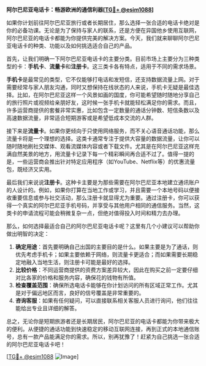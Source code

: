 **阿尔巴尼亚电话卡：畅游欧洲的通信利器[[TG💪+ @esim1088](https://t.me/s/esim1088)]**

如果你计划前往阿尔巴尼亚旅行或者长期居住，那么选择一张合适的电话卡绝对是你的必备功课。无论是为了保持与家人的联系，还是方便在异国他乡使用互联网，阿尔巴尼亚的电话卡都能为你提供完美的解决方案。今天，我们就来聊聊阿尔巴尼亚电话卡的种类、功能以及如何挑选适合自己的产品。

首先，让我们明确一下阿尔巴尼亚电话卡的主要分类。目前市场上主要分为三种类型的卡：**手机卡**、**流量卡**和**注册卡**。这三类卡各有特点，适用于不同的需求场景。

**手机卡**是最常见的类型，它不仅能够打电话和发短信，还支持数据流量上网。对于需要经常与家人朋友沟通，同时又想保持在线状态的人来说，手机卡无疑是最佳选择。比如，在阿尔巴尼亚这样一个风景如画的国度，你可能希望随时随地分享自己的旅行照片或视频给亲朋好友，这时候一张手机卡就能轻松满足你的需求。而且，许多运营商提供的套餐非常实惠，比如包含一定数量的通话分钟数、短信条数以及高速数据流量，非常适合短期游客或是希望低成本交流的人群。

接下来是**流量卡**。如果你更倾向于只使用网络服务，而不关心语音通话功能，那么流量卡将是一个理想的选择。这类卡通常专注于提供大容量的数据流量，让你可以随时随地刷社交媒体、观看流媒体内容或者下载文件。尤其是在阿尔巴尼亚这样充满自然美景的地方，用流量卡记录下每一个精彩瞬间再合适不过了。值得一提的是，一些运营商会推出针对特定应用程序（如YouTube、Netflix等）的优惠流量包，既经济又实用。

最后我们来说说**注册卡**。这种卡主要是为那些需要在阿尔巴尼亚本地建立通讯账户的人设计的。例如，如果你打算在当地工作或学习，并且需要一个本地号码以便接收重要信息或参与社交活动，那么注册卡就显得尤为重要。通过注册卡，你可以获得一个真实的阿尔巴尼亚手机号码，并享受与其他用户相同的通信服务。当然，这类卡的申请流程可能会稍微复杂一点，但绝对值得投入时间和精力去办理。

那么，如何选择最适合自己的阿尔巴尼亚电话卡呢？这里有几个小建议可以帮助你做出明智的决定：

1. **确定用途**：首先要明确自己出国的主要目的是什么。如果主要是为了通话，则优先考虑手机卡；如果主要依赖于网络，则流量卡更适合；而如果需要长期稳定地融入当地生活，则注册卡可能是最好的选择。
2. **比较价格**：不同运营商提供的资费方案差异较大，因此在购买之前一定要仔细对比各家的价格和服务内容，确保花的钱物有所值。
3. **检查覆盖范围**：确保所选电话卡能够在你计划访问的所有区域正常工作。尤其是对于偏远地区而言，良好的信号覆盖是非常重要的。
4. **咨询客服**：如果有任何疑问，可以直接联系相关客服人员进行询问，他们往往能给出专业且详细的解答。

总之，无论你是短期旅游者还是长期居民，阿尔巴尼亚的电话卡都能为你带来极大的便利。从便捷的通话功能到快速稳定的移动互联网连接，再到正式的本地通信账号，总有一款产品能满足你的需求。所以，别再犹豫了！赶紧为自己挑选一张合适的阿尔巴尼亚电话卡吧！

[[TG💪+ @esim1088](https://t.me/s/esim1088) ![Image](https://i.postimg.cc/4NQfJmqS/Snipaste-2025-05-13-00-14-12.png)]